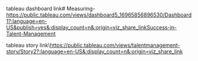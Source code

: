 

tableau dashboard link\# Measuring-https://public.tableau.com/views/dashboard5_16965856896530/Dashboard1?:language=en-US&publish=yes&:display_count=n&:origin=viz_share_linkSuccess-in-Talent-Management

tableau story link\https://public.tableau.com/views/talentmanagement-story/Story2?:language=en-US&:display_count=n&:origin=viz_share_link
